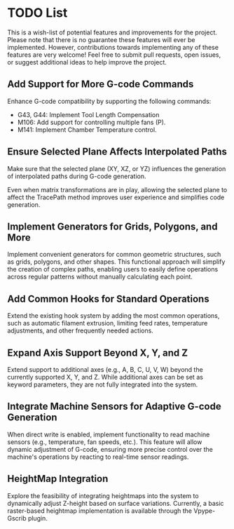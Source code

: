 # TODO List

This is a wish-list of potential features and improvements for the
project. Please note that there is no guarantee these features will ever
be implemented. However, contributions towards implementing any of these
features are very welcome! Feel free to submit pull requests, open issues,
or suggest additional ideas to help improve the project.

## Add Support for More G-code Commands

Enhance G-code compatibility by supporting the following commands:

* G43, G44: Implement Tool Length Compensation
* M106: Add support for controlling multiple fans (P<index>).
* M141: Implement Chamber Temperature control.

## Ensure Selected Plane Affects Interpolated Paths

Make sure that the selected plane (XY, XZ, or YZ) influences the
generation of interpolated paths during G-code generation.

Even when matrix transformations are in play, allowing the selected plane
to affect the TracePath method improves user experience and simplifies
code generation.

## Implement Generators for Grids, Polygons, and More

Implement convenient generators for common geometric structures, such as
grids, polygons, and other shapes. This functional approach will simplify
the creation of complex paths, enabling users to easily define operations
across regular patterns without manually calculating each point.

## Add Common Hooks for Standard Operations

Extend the existing hook system by adding the most common operations,
such as automatic filament extrusion, limiting feed rates, temperature
adjustments, and other frequently needed actions.

## Expand Axis Support Beyond X, Y, and Z

Extend support to additional axes (e.g., A, B, C, U, V, W) beyond the
currently supported X, Y, and Z. While additional axes can be set as
keyword parameters, they are not fully integrated into the system.

## Integrate Machine Sensors for Adaptive G-code Generation

When direct write is enabled, implement functionality to read machine
sensors (e.g., temperature, fan speeds, etc.). This feature will allow
dynamic adjustment of G-code, ensuring more precise control over the
machine's operations by reacting to real-time sensor readings.

## HeightMap Integration

Explore the feasibility of integrating heightmaps into the system to
dynamically adjust Z-height based on surface variations. Currently, a
basic raster-based heightmap implementation is available through the
Vpype-Gscrib plugin.
